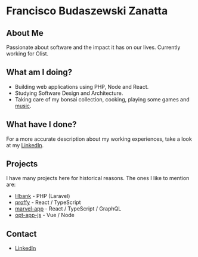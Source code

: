 # Francisco Budaszewski Zanatta

## About Me
Passionate about software and the impact it has on our lives. Currently working for Olist.

## What am I doing?
* Building web applications using PHP, Node and React.
* Studying Software Design and Architecture.
* Taking care of my bonsai collection, cooking, playing some games and [music](https://open.spotify.com/artist/5KrImsqhLcISL1Q5g9IJ9m).

## What have I done?
For a more accurate description about my working experiences, take a look at my [LinkedIn](https://www.linkedin.com/in/francisco-budaszewski-zanatta-48ba92123/).

## Projects
I have many projects here for historical reasons. The ones I like to mention are:
* [lilbank](https://github.com/xikaos/lilbank) - PHP (Laravel)
* [proffy](https://github.com/xikaos/proffy) - React / TypeScript
* [marvel-app](https://github.com/xikaos/marvel-app) - React / TypeScript / GraphQL
* [opt-app-js](https://github.com/xikaos/otp-app-js) - Vue / Node


## Contact
* [LinkedIn](https://www.linkedin.com/in/francisco-budaszewski-zanatta-48ba92123/)
